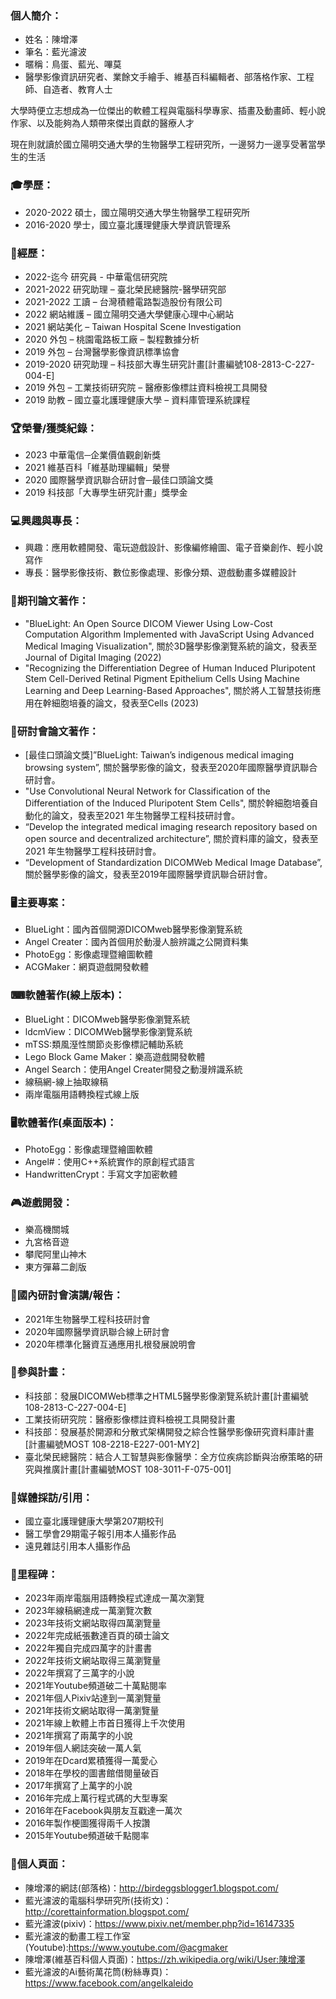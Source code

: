 ### 個人簡介：
* 姓名：陳增澤
* 筆名：藍光濾波
* 暱稱：鳥蛋、藍光、嗶莫
* 醫學影像資訊研究者、業餘文手繪手、維基百科編輯者、部落格作家、工程師、自造者、教育人士

大學時便立志想成為一位傑出的軟體工程與電腦科學專家、插畫及動畫師、輕小說作家、以及能夠為人類帶來傑出貢獻的醫療人才

現在則就讀於國立陽明交通大學的生物醫學工程研究所，一邊努力一邊享受著當學生的生活

### 🎓學歷：
* 2020-2022 碩士，國立陽明交通大學生物醫學工程研究所
* 2016-2020 學士，國立臺北護理健康大學資訊管理系

### 📖經歷：
* 2022-迄今 研究員 - 中華電信研究院
* 2021-2022 研究助理 – 臺北榮民總醫院-醫學研究部
* 2021-2022 工讀 – 台灣積體電路製造股份有限公司
* 2022 網站維護 – 國立陽明交通大學健康心理中心網站
* 2021 網站美化 – Taiwan Hospital Scene Investigation
* 2020 外包 – 桃園電路板工廠 – 製程數據分析
* 2019 外包 – 台灣醫學影像資訊標準協會
* 2019-2020 研究助理 – 科技部大專生研究計畫[計畫編號108-2813-C-227-004-E]
* 2019 外包 – 工業技術研究院 – 醫療影像標註資料檢視工具開發
* 2019 助教 – 國立臺北護理健康大學 – 資料庫管理系統課程

### 🏆榮譽/獲獎紀錄：
* 2023 中華電信─企業價值觀創新獎
* 2021 維基百科「維基助理編輯」榮譽
* 2020 國際醫學資訊聯合研討會─最佳口頭論文獎
* 2019 科技部「大專學生研究計畫」獎學金

### 💻興趣與專長：
* 興趣：應用軟體開發、電玩遊戲設計、影像編修繪圖、電子音樂創作、輕小說寫作
* 專長：醫學影像技術、數位影像處理、影像分類、遊戲動畫多媒體設計

### 🧬期刊論文著作：
* "BlueLight: An Open Source DICOM Viewer Using Low-Cost Computation Algorithm Implemented with JavaScript Using Advanced Medical Imaging Visualization", 關於3D醫學影像瀏覽系統的論文，發表至Journal of Digital Imaging (2022)
* "Recognizing the Differentiation Degree of Human Induced Pluripotent Stem Cell-Derived Retinal Pigment Epithelium Cells Using Machine Learning and Deep Learning-Based Approaches", 關於將人工智慧技術應用在幹細胞培養的論文，發表至Cells (2023)

### 📔研討會論文著作：
* [最佳口頭論文獎]”BlueLight: Taiwan’s indigenous medical imaging browsing system”, 關於醫學影像的論文，發表至2020年國際醫學資訊聯合研討會。
* "Use Convolutional Neural Network for Classification of the Differentiation of the Induced Pluripotent Stem Cells", 關於幹細胞培養自動化的論文，發表至2021 年生物醫學工程科技研討會。
* “Develop the integrated medical imaging research repository based on open source and decentralized architecture”, 關於資料庫的論文，發表至2021 年生物醫學工程科技研討會。
* “Development of Standardization DICOMWeb Medical Image Database”, 關於醫學影像的論文，發表至2019年國際醫學資訊聯合研討會。

### 🖥主要專案：
* BlueLight：國內首個開源DICOMweb醫學影像瀏覽系統
* Angel Creater：國內首個用於動漫人臉辨識之公開資料集
* PhotoEgg：影像處理暨繪圖軟體
* ACGMaker：網頁遊戲開發軟體

### ⌨軟體著作(線上版本)：
* BlueLight：DICOMweb醫學影像瀏覽系統
* ldcmView：DICOMWeb醫學影像瀏覽系統
* mTSS:類風溼性關節炎影像標記輔助系統
* Lego Block Game Maker：樂高遊戲開發軟體
* Angel Search：使用Angel Creater開發之動漫辨識系統
* 線稿網-線上抽取線稿
* 兩岸電腦用語轉換程式線上版

### 🖥軟體著作(桌面版本)：
* PhotoEgg：影像處理暨繪圖軟體
* Angel#：使用C++系統實作的原創程式語言
* HandwrittenCrypt：手寫文字加密軟體

### 🎮遊戲開發：
* 樂高機關城
* 九宮格音遊
* 攀爬阿里山神木
* 東方彈幕二創版

### 🎤國內研討會演講/報告：
* 2021年生物醫學工程科技研討會
* 2020年國際醫學資訊聯合線上研討會
* 2020年標準化醫資互通應用扎根發展說明會

### 🔬參與計畫：
* 科技部：發展DICOMWeb標準之HTML5醫學影像瀏覽系統計畫[計畫編號108-2813-C-227-004-E]
* 工業技術研究院：醫療影像標註資料檢視工具開發計畫
* 科技部：發展基於開源和分散式架構開發之綜合性醫學影像研究資料庫計畫[計畫編號MOST 108-2218-E227-001-MY2]
* 臺北榮民總醫院：結合人工智慧與影像醫學：全方位疾病診斷與治療策略的研究與推廣計畫[計畫編號MOST 108-3011-F-075-001]

### 🎥媒體採訪/引用：
* 國立臺北護理健康大學第207期校刊
* 醫工學會29期電子報引用本人攝影作品
* 遠見雜誌引用本人攝影作品

### 🎉里程碑：
* 2023年兩岸電腦用語轉換程式達成一萬次瀏覽
* 2023年線稿網達成一萬瀏覽次數
* 2023年技術文網站取得四萬瀏覽量
* 2022年完成紙張數達百頁的碩士論文
* 2022年獨自完成四萬字的計畫書
* 2022年技術文網站取得三萬瀏覽量
* 2022年撰寫了三萬字的小說
* 2021年Youtube頻道破二十萬點閱率
* 2021年個人Pixiv站達到一萬瀏覽量
* 2021年技術文網站取得一萬瀏覽量
* 2021年線上軟體上市首日獲得上千次使用
* 2021年撰寫了兩萬字的小說
* 2019年個人網誌突破一萬人氣
* 2019年在Dcard累積獲得一萬愛心
* 2018年在學校的圖書館借閱量破百
* 2017年撰寫了上萬字的小說
* 2016年完成上萬行程式碼的大型專案
* 2016年在Facebook與朋友互戳達一萬次
* 2016年製作梗圖獲得兩千人按讚
* 2015年Youtube頻道破千點閱率

### 📑個人頁面：
* 陳增澤的網誌(部落格)：http://birdeggsblogger1.blogspot.com/
* 藍光濾波的電腦科學研究所(技術文)：http://corettainformation.blogspot.com/
* 藍光濾波(pixiv)：https://www.pixiv.net/member.php?id=16147335
* 藍光濾波的動畫工程工作室(Youtube):https://www.youtube.com/@acgmaker
* 陳增澤(維基百科個人頁面)：https://zh.wikipedia.org/wiki/User:陳增澤
* 藍光濾波的Ai藝術萬花筒(粉絲專頁)：https://www.facebook.com/angelkaleido
